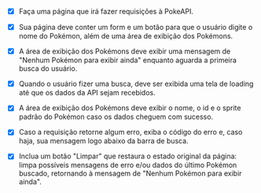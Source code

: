 - [x] Faça uma página que irá fazer requisições à PokeAPI.

- [x] Sua página deve conter um form e um botão para que o usuário digite o nome do Pokémon, além de uma área de exibição dos Pokémons.

- [x] A área de exibição dos Pokémons deve exibir uma mensagem de "Nenhum Pokémon para exibir ainda" enquanto aguarda a primeira busca do usuário.

- [x] Quando o usuário fizer uma busca, deve ser exibida uma tela de loading até que os dados da API sejam recebidos.

- [x] A área de exibição dos Pokémons deve exibir o nome, o id e o sprite padrão do Pokémon caso os dados cheguem com sucesso.

- [x] Caso a requisição retorne algum erro, exiba o código do erro e, caso haja, sua mensagem logo abaixo da barra de busca.

- [x] Inclua um botão "Limpar" que restaura o estado original da página: limpa possíveis mensagens de erro e/ou dados do último Pokémon buscado, retornando à mensagem de "Nenhum Pokémon para exibir ainda".
